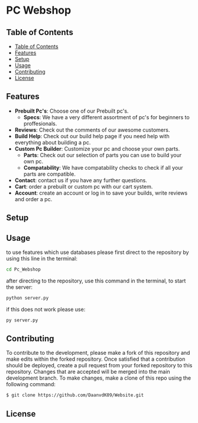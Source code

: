 # PC Webshop


## Table of Contents
- [Table of Contents](https://github.com/DaanvdK09/Pc_Webshop#table-of-contents)
- [Features](https://github.com/DaanvdK09/Pc_Webshop#Features)
- [Setup](https://github.com/DaanvdK09/Pc_Webshop#setup)
- [Usage](https://github.com/DaanvdK09/Pc_Webshop#usage)
- [Contributing](https://github.com/DaanvdK09/Pc_Webshop#contributing)
- [License](https://github.com/DaanvdK09/Pc_Webshop#license)

## Features
- **Prebuilt Pc's**: Choose one of our Prebuilt pc's.
  - **Specs**: We have a very different assortment of pc's for beginners to proffesionals.
- **Reviews**: Check out the comments of our awesome customers.
- **Build Help**: Check out our build help page if you need help with everything about building a pc.
- **Custom Pc Builder**: Customize your pc and choose your own parts.
  - **Parts**: Check out our selection of parts you can use to build your own pc.
  - **Compatability**: We have compatability checks to check if all your parts are compatible.
- **Contact**: contact us if you have any further questions.
- **Cart**: order a prebuilt or custom pc with our cart system.
- **Account**: create an account or log in to save your builds, write reviews and order a pc.

## Setup


## Usage
to use features which use databases please first direct to the repository by using this line in the terminal:
```sh
cd Pc_Webshop
```
after directing to the repository, use this command in the terminal, to start the server:
```sh
python server.py
```
if this does not work please use:
```sh
py server.py
```


## Contributing
To contribute to the development, please make a fork of this repository and make edits within the forked repository. Once satisfied that a contribution should be deployed, create a pull request from your forked repository to this repository. Changes that are accepted will be merged into the main development branch. To make changes, make a clone of this repo using the following command:
```sh
$ git clone https://github.com/DaanvdK09/Website.git
```

## License
